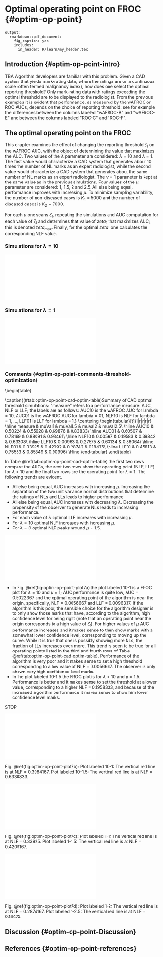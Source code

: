 # Optimal operating point on FROC {#optim-op-point}

```
output:
  rmarkdown::pdf_document:
    fig_caption: yes        
    includes:  
      in_header: R/learn/my_header.tex

```



## Introduction {#optim-op-point-intro}

TBA
Algorithm developers are familiar with this problem. Given a CAD system that yields mark-rating data, where the ratings are on a continuous scale (often termed malignancy index), how does one select the optimal reporting threshold? Only mark-rating data with ratings exceeding the optimal threshold are to be displayed to the radiologist. From the previous examples it is evident that performance, as measured by the wAFROC or ROC AUCs, depends on the choice of reporting threshold: see for example the differences between the columns labeled "wAFROC-B" and  "wAFROC-E" and between the columns labeled "ROC-C" and  "ROC-F". 

## The optimal operating point on the FROC



This chapter examines the effect of changing the reporting threshold $\zeta_1$ on the wAFROC AUC, with the object of determining the value that maximizes the AUC. Two values of the $\lambda$ parameter are considered: $\lambda = 10$ and $\lambda = 1$. The first value would characterize a CAD system that generates about 10 times the number of NL marks as an expert radiologist, while the second value would characterize a CAD system that generates about the same number of NL marks as an expert radiologist. The $\nu = 1$ parameter is kept at the same value as in the previous simulations. Four values of the $\mu$ parameter are considered: 1, 1.5, 2 and 2.5. All else being equal, performance improves with increasing $\mu$. To minimize sampling variability, the number of non-diseased cases is $K_1 = 5000$ and the number of diseased cases is $K_2 = 7000$. 

For each $\mu$ one scans $\zeta_1$, repeating the simulations and AUC computation for each value of $\zeta_1$ and determines that value of $zeta_1$ that maximizes AUC; this is denoted $zeta_{\text{max}}$. Finally, for the optimal $zeta_1$ one calculates the corresponding NLF value.

### Simulations for $\lambda = 10$




![(\#fig:optim-op-point-plot5)Variation of AUC vs. $\zeta_1$; AUC is the wAFROC AUC. The plots are labeled by the value of $\mu$ and zetaMax (the value of $\zeta_1$ that maximizes AUC).](13-optim-op-point_files/figure-latex/optim-op-point-plot5-1.pdf) 


### Simulations for $\lambda = 1$





![(\#fig:optim-op-point-plot6)Variation of AUC vs. $\zeta_1$; AUC is the wAFROC AUC. The plots are labeled by the value of $\mu$ and zetaMax (the value of $\zeta_1$ that maximizes AUC).](13-optim-op-point_files/figure-latex/optim-op-point-plot6-1.pdf) 


















### Comments {#optim-op-point-comments-threshold-optimization}

\begin{table}

\caption{(\#tab:optim-op-point-cad-optim-table)Summary of CAD optimal threshold simulations: "measure" refers to a performance measure: AUC, NLF or LLF; the labels are as follows: AUC10 is the wAFROC AUC for lambda = 10, AUC01 is the wAFROC AUC for lambda = 01, NLF10 is NLF for lambda = 1, ..., LLF01 is LLF for lambda = 1.}
\centering
\begin{tabular}[t]{l|r|r|r|r}
\hline
measure & muVal1 & muVal1.5 & muVal2 & muVal2.5\\
\hline
AUC10 & 0.50224 & 0.55628 & 0.69876 & 0.83833\\
\hline
AUC01 & 0.60507 & 0.78199 & 0.88091 & 0.93461\\
\hline
NLF10 & 0.00567 & 0.19583 & 0.39842 & 0.63308\\
\hline
LLF10 & 0.00963 & 0.27575 & 0.63134 & 0.86064\\
\hline
NLF01 & 0.33925 & 0.42092 & 0.28742 & 0.18475\\
\hline
LLF01 & 0.45813 & 0.75553 & 0.85349 & 0.90996\\
\hline
\end{tabular}
\end{table}

In Table \@ref(tab:optim-op-point-cad-optim-table) the first two rows compare the AUCs, the next two rows show the operating point (NLF, LLF) for $\lambda = 10$ and the final two rows are the operating point for $\lambda = 1$. The following trends are evident.

* All else being equal, AUC increases with increasing $\mu$. Increasing the separation of the two unit variance normal distributions that determine the ratings of NLs and LLs leads to higher performance
* All else being equal, AUC increases with decreasing $\lambda$. Decreasing the propensity of the observer to generate NLs leads to increasing performance. 
* For each value of $\lambda$ optimal LLF increases with increasing $\mu$. 
* For $\lambda = 10$ optimal NLF increases with increasing $\mu$. 
* For $\lambda = 0$ optimal NLF peaks around $\mu = 1.5$. 


![(\#fig:optim-op-point-plot7a)The vertical red lines show the locations of the optimal NLFs. The plot labeled 10-1 is the FROC plot for $\lambda = 10$ and $\mu = 1$. The plot labeled 10-1.5 is the FROC plot for $\lambda = 10$ and $\mu = 1.5$.](13-optim-op-point_files/figure-latex/optim-op-point-plot7a-1.pdf) 


* In Fig. \@ref(fig:optim-op-point-plot7a) the plot labeled 10-1 is a FROC plot for $\lambda = 10$ and $\mu = 1$; AUC performance is quite low, AUC = 0.5022367 and the optimal operating point of the algorithm is near the origin, specifically, NLF = 0.0056667 and LLF = 0.0096337. If the algorithm is this poor, the sensible choice for the algorithm designer is to only show those marks that have, according to the algorithm, high confidence level for being right (note that an operating point near the origin corresponds to a high value of $\zeta_1$). For higher values of $\mu$ AUC performance increases and it makes sense to then show marks with a somewhat lower confidence level, corresponding to moving up the curve. While it is true that one is possibly showing more NLs, the fraction of LLs increases even more. This trend is seen to be true for all operating points listed in the third and fourth rows of Table \@ref(tab:optim-op-point-cad-optim-table). Performance of the algorithm is very poor and it makes sense to set a high threshold corresponding to a low value of NLF = 0.0056667. The observer is only shown very high confidence level marks. 
* In the plot labeled 10-1.5 the FROC plot is for $\lambda = 10$ and $\mu = 1.5$. Performance is better and it makes sense to set the threshold at a lower value, corresponding to a higher NLF = 0.1958333, and because of the increased algorithm performance it makes sense to show him lower confidence level marks. 

STOP

![(\#fig:optim-op-point-plot7b)The vertical red lines show the locations of the optimal NLFs. The plot labeled 10-2 is the FROC plot for $\lambda = 10$ and $\mu = 2$. The plot labeled 10-2.5 is FROC plot for $\lambda = 10$ and $\mu = 2.5$.](13-optim-op-point_files/figure-latex/optim-op-point-plot7b-1.pdf) 


Fig. \@ref(fig:optim-op-point-plot7b): Plot labeled 10-1: The vertical red line is at NLF = 0.3984167. Plot labeled 10-1.5: The vertical red line is at NLF = 0.6330833.


![(\#fig:optim-op-point-plot7c)The vertical red lines show the locations of the optimal NLFs. The plot labeled 1-1 is the FROC plot for $\lambda = 1$ and $\mu = 1$. The plot labeled 10-1.5 is the FROC plot for $\lambda = 1$ and $\mu = 1.5$.](13-optim-op-point_files/figure-latex/optim-op-point-plot7c-1.pdf) 

Fig. \@ref(fig:optim-op-point-plot7c): Plot labeled 1-1: The vertical red line is at NLF = 0.33925. Plot labeled 1-1.5: The vertical red line is at NLF = 0.4209167.


![(\#fig:optim-op-point-plot7d)The vertical red lines show the locations of the optimal NLFs. The plot labeled 1-2 is the FROC plot for $\lambda = 1$ and $\mu = 2$. The plot labeled 1-2.5 is the FROC plot for $\lambda = 1$ and $\mu = 2.5$.](13-optim-op-point_files/figure-latex/optim-op-point-plot7d-1.pdf) 

Fig. \@ref(fig:optim-op-point-plot7d): Plot labeled 1-2: The vertical red line is at NLF = 0.2874167. Plot labeled 1-2.5: The vertical red line is at NLF = 0.18475.



## Discussion {#optim-op-point-Discussion}

## References {#optim-op-point-references}
